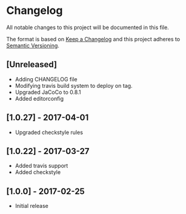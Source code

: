 # Changelog
All notable changes to this project will be documented in this file.

The format is based on [Keep a Changelog](http://keepachangelog.com/en/1.0.0/)
and this project adheres to [Semantic Versioning](http://semver.org/spec/v2.0.0.html).

## [Unreleased]

- Adding CHANGELOG file
- Modifying travis build system to deploy on tag.
- Upgraded JaCoCo to 0.8.1
- Added editorconfig

## [1.0.27] - 2017-04-01

- Upgraded checkstyle rules

## [1.0.22] - 2017-03-27

- Added  travis support
- Added checkstyle

## [1.0.0] - 2017-02-25

- Initial release
